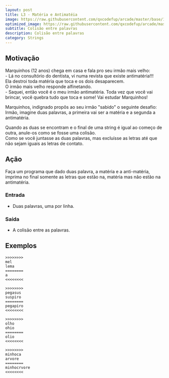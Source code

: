 ```yaml
---
layout: post
title: L3 - Matéria e Antimatéia
image: https://raw.githubusercontent.com/qxcodefup/arcade/master/base/119/__capa.jpg
optimized_image: https://raw.githubusercontent.com/qxcodefup/arcade/master/base/.thumb/119/Readme.jpg
subtitle: Colisão entre palavras
description: Colisão entre palavras
category: Strings
---
```

<!-- DON'T EDIT THIS FILE, GENERATED BY SCRIPT -->
<!-- DON'T EDIT THIS FILE, GENERATED BY SCRIPT -->
<!-- DON'T EDIT THIS FILE, GENERATED BY SCRIPT -->
<!-- DON'T EDIT THIS FILE, GENERATED BY SCRIPT -->
<!-- DON'T EDIT THIS FILE, GENERATED BY SCRIPT -->



## Motivação

Marquinhos (12 anos) chega em casa e fala pro seu irmão mais velho:  
\- Lá no consultório do dentista, vi numa revista que existe antimatéria!!!  
Ela destroi toda matéria que toca e os dois desaparecem.  
O irmão mais velho responde alfinetando.  
\- Saquei, então você é o meu irmão antimatéria. Toda vez que você vai brincar, você quebra tudo que toca e some! Vai estudar Marquinhos!  

Marquinhos, indignado propôs ao seu irmão "sabido" o seguinte desafio:  
Irmão, imagine duas palavras, a primeira vai ser a matéria e a segunda a antimatéria.

Quando as duas se encontram e o final de uma string é igual ao começo de outra, anule-os como se fosse uma colisão.  
Como se você juntasse as duas palavras, mas excluísse as letras até que não sejam iguais as letras de contato.  

## Ação

Faça um programa que dado duas palavra, a matéria e a anti-matéria, imprima no final somente as letras que estão na, matéria mas não estão na antimatéria.

### Entrada

- Duas palavras, uma por linha.

### Saída

- A colisão entre as palavras.  

## Exemplos

```
>>>>>>>>  
mel
lema
========
a
<<<<<<<<

>>>>>>>>  
pegasus
suspiro
========
pegapiro
<<<<<<<<

>>>>>>>>  
olho
ohio
========  
olio
<<<<<<<<

>>>>>>>>
minhoca
arvore
========
minhocrvore
<<<<<<<<
```

#
